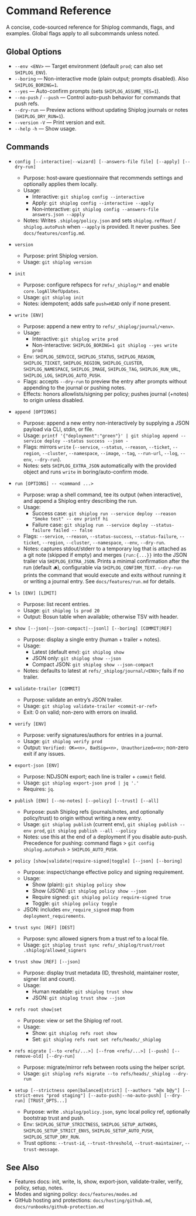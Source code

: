 # Command Reference

A concise, code-sourced reference for Shiplog commands, flags, and examples. Global flags apply to all subcommands unless noted.

## Global Options

- `--env <ENV>` — Target environment (default `prod`; can also set `SHIPLOG_ENV`).
- `--boring` — Non-interactive mode (plain output; prompts disabled). Also `SHIPLOG_BORING=1`.
- `--yes` — Auto-confirm prompts (sets `SHIPLOG_ASSUME_YES=1`).
- `--no-push` / `--push` — Control auto-push behavior for commands that push refs.
- `--dry-run` — Preview actions without updating Shiplog journals or notes (`SHIPLOG_DRY_RUN=1`).
- `--version` `-V` — Print version and exit.
- `--help` `-h` — Show usage.

## Commands

- `config [--interactive|--wizard] [--answers-file file] [--apply] [--dry-run]`
  - Purpose: host‑aware questionnaire that recommends settings and optionally applies them locally.
  - Usage:
    - Interactive: `git shiplog config --interactive`
    - Apply: `git shiplog config --interactive --apply`
    - Non‑interactive: `git shiplog config --answers-file answers.json --apply`
  - Notes: Writes `.shiplog/policy.json` and sets `shiplog.refRoot` / `shiplog.autoPush` when `--apply` is provided. It never pushes. See `docs/features/config.md`.

- `version`
  - Purpose: print Shiplog version.
  - Usage: `git shiplog version`

- `init`
  - Purpose: configure refspecs for `refs/_shiplog/*` and enable `core.logAllRefUpdates`.
  - Usage: `git shiplog init`
  - Notes: idempotent; adds safe `push=HEAD` only if none present.

- `write [ENV]`
  - Purpose: append a new entry to `refs/_shiplog/journal/<env>`.
  - Usage:
    - Interactive: `git shiplog write prod`
    - Non-interactive: `SHIPLOG_BORING=1 git shiplog --yes write prod`
  - Env: `SHIPLOG_SERVICE`, `SHIPLOG_STATUS`, `SHIPLOG_REASON`, `SHIPLOG_TICKET`, `SHIPLOG_REGION`, `SHIPLOG_CLUSTER`, `SHIPLOG_NAMESPACE`, `SHIPLOG_IMAGE`, `SHIPLOG_TAG`, `SHIPLOG_RUN_URL`, `SHIPLOG_LOG`, `SHIPLOG_AUTO_PUSH`.
  - Flags: accepts `--dry-run` to preview the entry after prompts without appending to the journal or pushing notes.
  - Effects: honors allowlists/signing per policy; pushes journal (+notes) to origin unless disabled.

- `append [OPTIONS]`
  - Purpose: append a new entry non-interactively by supplying a JSON payload via CLI, stdin, or file.
  - Usage: `printf '{"deployment":"green"}' | git shiplog append --service deploy --status success --json -`
  - Flags: mirrors `write` (`--service`, `--status`, `--reason`, `--ticket`, `--region`, `--cluster`, `--namespace`, `--image`, `--tag`, `--run-url`, `--log`, `--env`, `--dry-run`).
  - Notes: sets `SHIPLOG_EXTRA_JSON` automatically with the provided object and runs `write` in boring/auto-confirm mode.

- `run [OPTIONS] -- <command ...>`
  - Purpose: wrap a shell command, tee its output (when interactive), and append a Shiplog entry describing the run.
  - Usage:
    - Success case: `git shiplog run --service deploy --reason "Smoke test" -- env printf hi`
    - Failure case: `git shiplog run --service deploy --status-failure failed -- false`
  - Flags: `--service`, `--reason`, `--status-success`, `--status-failure`, `--ticket`, `--region`, `--cluster`, `--namespace`, `--env`, `--dry-run`.
  - Notes: captures stdout/stderr to a temporary log that is attached as a git note (skipped if empty) and merges `{run:{...}}` into the JSON trailer via `SHIPLOG_EXTRA_JSON`. Prints a minimal confirmation after the run (default `🪵`), configurable via `SHIPLOG_CONFIRM_TEXT`. `--dry-run` prints the command that would execute and exits without running it or writing a journal entry. See `docs/features/run.md` for details.

- `ls [ENV] [LIMIT]`
  - Purpose: list recent entries.
  - Usage: `git shiplog ls prod 20`
  - Output: Bosun table when available; otherwise TSV with header.

- `show [--json|--json-compact|--jsonl] [--boring] [COMMIT|REF]`
  - Purpose: display a single entry (human + trailer + notes).
  - Usage:
    - Latest (default env): `git shiplog show`
    - JSON only: `git shiplog show --json`
    - Compact JSON: `git shiplog show --json-compact`
  - Notes: defaults to latest at `refs/_shiplog/journal/<ENV>`; fails if no trailer.

- `validate-trailer [COMMIT]`
  - Purpose: validate an entry’s JSON trailer.
  - Usage: `git shiplog validate-trailer <commit-or-ref>`
  - Exit: 0 on valid; non-zero with errors on invalid.

- `verify [ENV]`
  - Purpose: verify signatures/authors for entries in a journal.
  - Usage: `git shiplog verify prod`
  - Output: `Verified: OK=<n>, BadSig=<n>, Unauthorized=<n>`; non-zero exit if any issues.

- `export-json [ENV]`
  - Purpose: NDJSON export; each line is trailer + `commit` field.
  - Usage: `git shiplog export-json prod | jq '.'`
  - Requires: `jq`.

- `publish [ENV] [--no-notes] [--policy] [--trust] [--all]`
  - Purpose: push Shiplog refs (journals/notes, and optionally policy/trust) to origin without writing a new entry.
  - Usage: `git shiplog publish` (current env), `git shiplog publish --env prod`, `git shiplog publish --all --policy`
  - Notes: use this at the end of a deployment if you disable auto-push. Precedence for pushing: command flags > `git config shiplog.autoPush` > `SHIPLOG_AUTO_PUSH`.

- `policy [show|validate|require-signed|toggle] [--json] [--boring]`
  - Purpose: inspect/change effective policy and signing requirement.
  - Usage:
    - Show (plain): `git shiplog policy show`
    - Show (JSON): `git shiplog policy show --json`
    - Require signed: `git shiplog policy require-signed true`
    - Toggle: `git shiplog policy toggle`
  - JSON: includes `env_require_signed` map from `deployment_requirements`.

- `trust sync [REF] [DEST]`
  - Purpose: sync allowed signers from a trust ref to a local file.
  - Usage: `git shiplog trust sync refs/_shiplog/trust/root .shiplog/allowed_signers`

- `trust show [REF] [--json]`
  - Purpose: display trust metadata (ID, threshold, maintainer roster, signer list and count).
  - Usage:
    - Human readable: `git shiplog trust show`
    - JSON: `git shiplog trust show --json`

- `refs root show|set`
  - Purpose: view or set the Shiplog ref root.
  - Usage:
    - Show: `git shiplog refs root show`
    - Set: `git shiplog refs root set refs/heads/_shiplog`

- `refs migrate [--to <refs/...>] [--from <refs/...>] [--push] [--remove-old] [--dry-run]`
  - Purpose: migrate/mirror refs between roots using the helper script.
  - Usage: `git shiplog refs migrate --to refs/heads/_shiplog --dry-run`

- `setup [--strictness open|balanced|strict] [--authors "a@x b@y"] [--strict-envs "prod staging"] [--auto-push|--no-auto-push] [--dry-run] [TRUST_OPTS...]`
  - Purpose: write `.shiplog/policy.json`, sync local policy ref, optionally bootstrap trust and push.
  - Env: `SHIPLOG_SETUP_STRICTNESS`, `SHIPLOG_SETUP_AUTHORS`, `SHIPLOG_SETUP_STRICT_ENVS`, `SHIPLOG_SETUP_AUTO_PUSH`, `SHIPLOG_SETUP_DRY_RUN`.
  - Trust options: `--trust-id`, `--trust-threshold`, `--trust-maintainer`, `--trust-message`.

## See Also

- Features docs: init, write, ls, show, export-json, validate-trailer, verify, policy, setup, notes.
- Modes and signing policy: `docs/features/modes.md`
- GitHub hosting and protections: `docs/hosting/github.md`, `docs/runbooks/github-protection.md`
